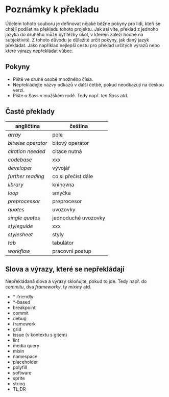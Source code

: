 # Poznámky k překladu

Účelem tohoto souboru je definovat nějaké běžné pokyny pro lidi, kteří se chtějí podílet na překladu tohoto projektu. Jak asi víte, překlad z jednoho jazyka do druhého může být těžký úkol, v kterém záleží hodně na subjektivitě. Z tohoto důvodu je důležité určit pokyny, jak daný jazyk překládat. Jako například nejlepší cestu pro překlad určitých výrazů nebo které výrazy nepřekládat vůbec.

## Pokyny

* Piště ve druhé osobě množného čísla.
* Nepřekládejte názvy odkazů v další četbě, pokud neodkazují na českou verzi.
* Pište o Sass v mužškém rodě. Tedy např. _ten Sass_ atd.

## Časté překlady

| angličtina               | čeština                  |
|--------------------------|--------------------------|
| _array_                  | pole                     |
| _bitwise operator_       | bitový operátor          | 
| _citation needed_        | citace nutná             | 
| _codebase_               | xxx                      | 
| _developer_              | vývojář                  | 
| _further reading_        | co si přečíst dále       | 
| _library_                | knihovna                 |  
| _loop_                   | smyčka                   | 
| _preprocessor_           | preprocesor              | 
| _quotes_                 | uvozovky                 | 
| _single quotes_          | jednoduché uvozovky      | 
| _styleguide_             | xxx                      | 
| _stylesheet_             | styly                    | 
| _tab_                    | tabulátor                | 
| _workflow_               | pracovní postup          | 

## Slova a výrazy, které se nepřekládají

Nepřekládaná slova a výrazy skloňujte, pokud to jde. Tedy např. do _commitu_, dva _frameworky_, ty _mixiny_ atd.

* *-friendly
* *-based
* breakpoint
* commit
* debug
* framework
* grid
* issue (v kontextu s gitem)
* lint
* media query
* mixin
* namespace
* placeholder
* polyfill
* software
* sprite
* string
* TL;DR
